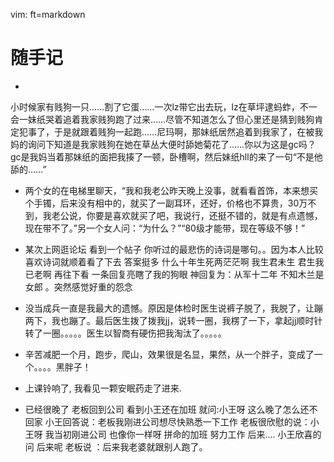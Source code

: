  vim: ft=markdown
# 随手记
* 
小时候家有贱狗一只……割了它蛋……一次lz带它出去玩，lz在草坪逮蚂蚱，不一会一妹纸哭着追着我家贱狗跑了过来……尽管不知道怎么了但心里还是猜到贱狗肯定犯事了，于是就跟着贱狗一起跑……尼玛啊，那妹纸居然追着到我家了，在被我妈的询问下知道是我家贱狗在她在草丛大便时舔她菊花了……你以为这是gc吗？gc是我妈当着那妹纸的面把我揍了一顿，卧槽啊，然后妹纸hll的来了一句“不是他舔的……”

* 两个女的在电梯里聊天，“我和我老公昨天晚上没事，就看看首饰，本来想买个手镯，后来没有相中的，就买了一副耳环，还好，价格也不算贵，30万不到，我老公说，你要是喜欢就买了吧，我说行，还挺不错的，就是有点遗憾，现在带不了。”另一个女人问：“为什么？”“80级才能带，现在等级不够！”


* 某次上网逛论坛 看到一个帖子 你听过的最悲伤的诗词是哪句。。因为本人比较喜欢诗词就顺着看了下去 答案挺多 什么十年生死两茫茫啊 我生君未生 君生我已老啊 再往下看 一条回复亮瞎了我的狗眼 神回复为：从军十二年 不知木兰是女郎 。突然感觉好重的怨念



* 没当成兵一直是我最大的遗憾。原因是体检时医生说裤子脱了，我脱了，让蹦两下，我也蹦了。最后医生拨了拨我jj，说转一圈，我楞了一下，拿起jj顺时针转了一圈。。。。。医生以智商有硬伤把我淘汰了。。。。。

* 辛苦减肥一个月，跑步，爬山，效果很是名显，果然，从一个胖子，变成了一个。。。。黑胖子！

* 上课铃响了, 我看见一颗安眠药走了进来.

* 已经很晚了 老板回到公司 看到小王还在加班 就问:小王呀 这么晚了怎么还不回家 小王回答说：老板我刚进公司想尽快熟悉一下工作 老板很欣慰的说：小王呀 我当初刚进公司 也像你一样呀 拼命的加班 努力工作 后来.... 小王欣喜的问 后来呢 老板说 ：后来我老婆就跟别人跑了。
